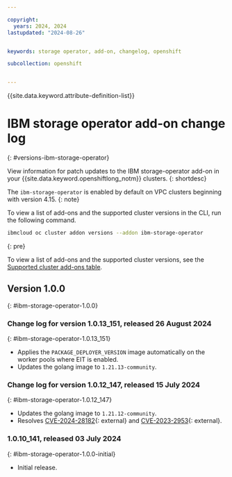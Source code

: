 ```yaml
---

copyright: 
  years: 2024, 2024
lastupdated: "2024-08-26"


keywords: storage operator, add-on, changelog, openshift

subcollection: openshift


---
```


{{site.data.keyword.attribute-definition-list}}



# IBM storage operator add-on change log 
{: #versions-ibm-storage-operator}

View information for patch updates to the IBM storage-operator add-on in your {{site.data.keyword.openshiftlong_notm}} clusters.
{: shortdesc}

The `ibm-storage-operator` is enabled by default on VPC clusters beginning with version 4.15.
{: note}

To view a list of add-ons and the supported cluster versions in the CLI, run the following command.
```sh
ibmcloud oc cluster addon versions --addon ibm-storage-operator
```
{: pre}

To view a list of add-ons and the supported cluster versions, see the [Supported cluster add-ons table](/docs/openshift?topic=openshift-supported-cluster-addon-versions).


## Version 1.0.0
{: #ibm-storage-operator-1.0.0}


### Change log for version 1.0.13_151, released 26 August 2024
{: #ibm-storage-operator-1.0.13_151}

- Applies the `PACKAGE_DEPLOYER_VERSION` image automatically on the worker pools where EIT is enabled.
- Updates the golang image to `1.21.13-community`.


### Change log for version 1.0.12_147, released 15 July 2024
{: #ibm-storage-operator-1.0.12_147}

- Updates the golang image to `1.21.12-community`.
- Resolves [CVE-2024-28182](https://nvd.nist.gov/vuln/detail/CVE-2024-28182){: external} and [CVE-2023-2953](https://nvd.nist.gov/vuln/detail/CVE-2023-2953){: external}.


### 1.0.10_141, released 03 July 2024
{: #ibm-storage-operator-1.0.0-initial}

- Initial release.
